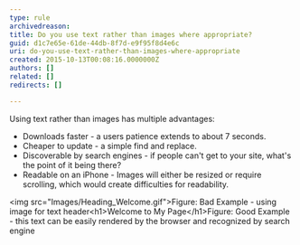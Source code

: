 ```yaml
---
type: rule
archivedreason: 
title: Do you use text rather than images where appropriate?
guid: d1c7e65e-61de-44db-8f7d-e9f95f8d4e6c
uri: do-you-use-text-rather-than-images-where-appropriate
created: 2015-10-13T00:08:16.0000000Z
authors: []
related: []
redirects: []

---
```


Using text rather than images has multiple advantages:


* Downloads faster - a users patience extends to about 7 seconds.
* Cheaper to update - a simple find and replace.
* Discoverable by search engines - if people can't get to your site, what's the point of it being there?
* Readable on an iPhone - Images will either be resized or require scrolling, which would create difficulties for readability.



<!--endintro-->
 &lt;img src="Images/Heading\_Welcome.gif"&gt;Figure: Bad Example - using image for text header&lt;h1&gt;Welcome to My Page&lt;/h1&gt;Figure: Good Example - this text can be easily rendered  by the browser and recognized by search engine
